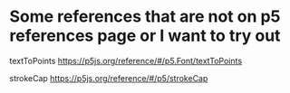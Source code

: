 # Some references that are not on p5 references page or I want to try out

textToPoints
https://p5js.org/reference/#/p5.Font/textToPoints

strokeCap
https://p5js.org/reference/#/p5/strokeCap
